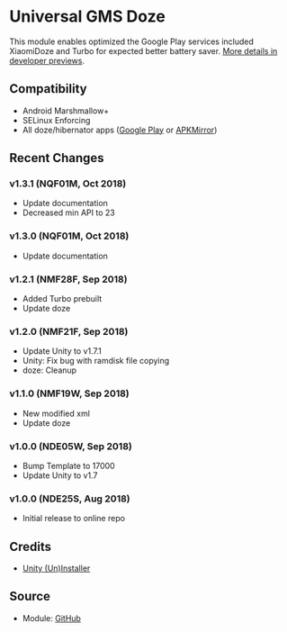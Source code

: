 # Universal GMS Doze
This module enables optimized the Google Play services included XiaomiDoze and Turbo for expected better battery saver. [More details in developer previews](https://developer.android.com/training/monitoring-device-state/doze-standby).

## Compatibility
- Android Marshmallow+
- SELinux Enforcing
- All doze/hibernator apps ([Google Play](https://play.google.com/store?hl=en) or [APKMirror](https://apkmirror.com))

## Recent Changes
### v1.3.1 (NQF01M, Oct 2018)
- Update documentation
- Decreased min API to 23

### v1.3.0 (NQF01M, Oct 2018)
- Update documentation

### v1.2.1 (NMF28F, Sep 2018)
- Added Turbo prebuilt
- Update doze

### v1.2.0 (NMF21F, Sep 2018)
- Update Unity to v1.7.1
- Unity: Fix bug with ramdisk file copying
- doze: Cleanup

### v1.1.0 (NMF19W, Sep 2018)
- New modified xml
- Update doze

### v1.0.0 (NDE05W, Sep 2018)
- Bump Template to 17000
- Update Unity to v1.7

### v1.0.0 (NDE25S, Aug 2018)
- Initial release to online repo

## Credits
- [Unity (Un)Installer](https://github.com/Zackptg5/Unity)

## Source
- Module: [GitHub](https://github.com/gloeyisk/universal-gms-doze)
